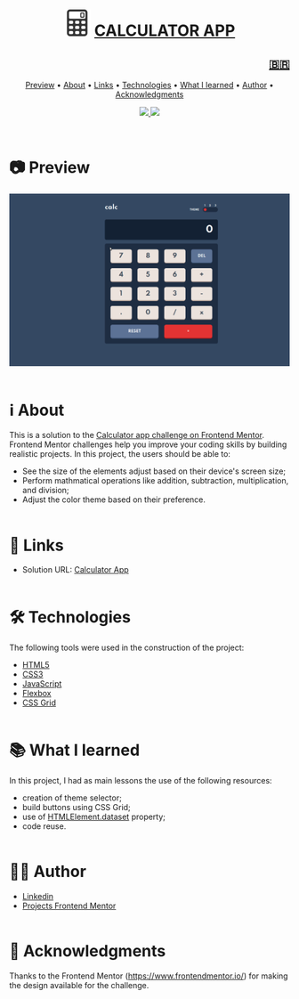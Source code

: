 <h1 align="center">
    <img src="./images/calculator-icon.png" alt="My cool logo"/>
    <a href="https://rodrigorvix.github.io/challenges-frontendmentor/calculator-app">CALCULATOR APP</a>
</h1>
<h2 style='text-align:right'><a href=https://github.com/rodrigorvix/calculator-app/blob/main/README-PT-BR.md><span align="rigth">🇧🇷</span></a></h2>

<p align="center">
 <a href="#📷-preview">Preview</a> •
 <a href="#ℹ️-about">About</a> • 
 <a href="#🔗-links">Links</a> • 
 <a href="#🛠-technologies">Technologies</a> • 
 <a href="#📚-what-i-learned">What I learned</a> • 
 <a href="#👨‍💻-author">Author</a> • 
 <a href="#👏-acknowledgments">Acknowledgments</a> 
</p>

<p align="center">
  <a href="https://www.linkedin.com/in/rodrigovitoriense/">
<img src="https://img.shields.io/static/v1?label=DEVELOPER&message=RODRIGOVITORIENSE&color=7159c1&style=for-the-badge&logo="/>
</a>
<img src="https://img.shields.io/static/v1?label=LICENSE&message=MIT&color=7159c1&style=for-the-badge&logo="/>
</p><br>

# 📷 Preview

<img src="./images/Calculator-app-preview.gif">
<br><br>

# ℹ️ About

This is a solution to the [Calculator app challenge on Frontend Mentor](https://www.frontendmentor.io/challenges/calculator-app-9lteq5N29). Frontend Mentor challenges help you improve your coding skills by building realistic projects.
In this project, the users should be able to:

- See the size of the elements adjust based on their device's screen size;
- Perform mathmatical operations like addition, subtraction, multiplication, and division;
- Adjust the color theme based on their preference.
  <br><br>

# 🔗 Links

- Solution URL: [Calculator App](https://rodrigorvix.github.io/challenges-frontendmentor/calculator-app/)
  <br><br>

# 🛠 Technologies

The following tools were used in the construction of the project:

- [HTML5](https://developer.mozilla.org/en-US/docs/Glossary/HTML5)
- [CSS3](https://developer.mozilla.org/pt-BR/docs/Web/CSS)
- [JavaScript](https://developer.mozilla.org/pt-BR/docs/Web/JavaScript)
- [Flexbox](https://developer.mozilla.org/pt-BR/docs/Web/CSS/CSS_Flexible_Box_Layout/Basic_Concepts_of_Flexbox)
- [CSS Grid](https://developer.mozilla.org/pt-BR/docs/Web/CSS/CSS_Grid_Layout)
  <br><br>

# 📚 What I learned

In this project, I had as main lessons the use of the following resources:

- creation of theme selector;
- build buttons using CSS Grid;
- use of [HTMLElement.dataset](https://developer.mozilla.org/pt-BR/docs/Web/API/HTMLOrForeignElement/dataset) property;
- code reuse.
  <br><br>

# 👨‍💻 Author

- [Linkedin](https://www.linkedin.com/in/rodrigovitoriense/)
- [Projects Frontend Mentor](https://www.frontendmentor.io/profile/rodrigorvix)
  <br><br>

# 👏 Acknowledgments

Thanks to the Frontend Mentor (https://www.frontendmentor.io/) for making the design available for the challenge.
